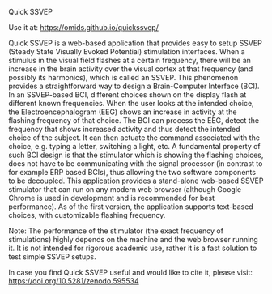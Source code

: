 Quick SSVEP

Use it at: https://omids.github.io/quickssvep/

Quick SSVEP is a web-based application that provides easy to setup SSVEP (Steady State Visually Evoked Potential) stimulation interfaces. When a stimulus in the visual field flashes at a certain frequency, there will be an increase in the brain activity over the visual cortex at that frequency (and possibly its harmonics), which is called an SSVEP. This phenomenon provides a straightforward way to design a Brain-Computer Interface (BCI). In an SSVEP-based BCI, different choices shown on the display flash at different known frequencies. When the user looks at the intended choice, the Electroencephalogram (EEG) shows an increase in activity at the flashing frequency of that choice. The BCI can process the EEG, detect the frequency that shows increased activity and thus detect the intended choice of the subject. It can then actuate the command associated with the choice, e.g. typing a letter, switching a light, etc. A fundamental property of such BCI design is that the stimulator which is showing the flashing choices, does not have to be communicating with the signal processor (in contrast to for example ERP based BCIs), thus allowing the two software components to be decoupled. This application provides a stand-alone web-based SSVEP stimulator that can run on any modern web browser (although Google Chrome is used in development and is recommended for best performance). As of the first version, the application supports text-based choices, with customizable flashing frequency.

Note: The performance of the stimulator (the exact frequency of stimulations) highly depends on the machine and the web browser running it. It is not intended for rigorous academic use, rather it is a fast solution to test simple SSVEP setups.

In case you find Quick SSVEP useful and would like to cite it, please visit: https://doi.org/10.5281/zenodo.595534
